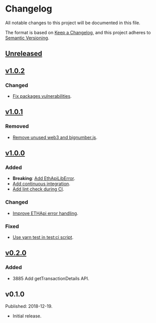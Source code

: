 # Changelog
All notable changes to this project will be documented in this file.

The format is based on [Keep a Changelog](https://keepachangelog.com/en/1.0.0/),
and this project adheres to [Semantic Versioning](https://semver.org/spec/v2.0.0.html).

## [Unreleased](https://gitlab.com/eidoo/ethapi-lib/compare/v1.0.2...HEAD)

## [v1.0.2](https://gitlab.com/eidoo/ethapi-lib/compare/v1.0.1...v1.0.2)

### Changed

- [Fix packages vulnerabilities](https://github.com/eidoo/ethapi-lib/issues/13).

## [v1.0.1](https://gitlab.com/eidoo/ethapi-lib/compare/v1.0.0...v1.0.1)

### Removed

- [Remove unused web3 and bignumber.js](https://github.com/eidoo/ethapi-lib/issues/11).

## [v1.0.0](https://gitlab.com/eidoo/ethapi-lib/compare/v0.2.0...v1.0.0)

### Added

- **Breaking**: [Add EthApiLibError](https://github.com/eidoo/ethapi-lib/issues/4).
- [Add continuous integration](https://github.com/eidoo/ethapi-lib/issues/6).
- [Add lint check during CI](https://github.com/eidoo/ethapi-lib/issues/7).

### Changed

- [Improve ETHApi error handling](https://github.com/eidoo/ethapi-lib/issues/4).

### Fixed
- [Use yarn test in test:ci script](https://github.com/eidoo/ethapi-lib/issues/9).

## [v0.2.0](https://gitlab.com/eidoo/ethapi-lib/compare/v0.1.0...v0.2.0)

### Added

- 3885 Add getTransactionDetails API.

## v0.1.0

Published: 2018-12-19.

- Initial release.
